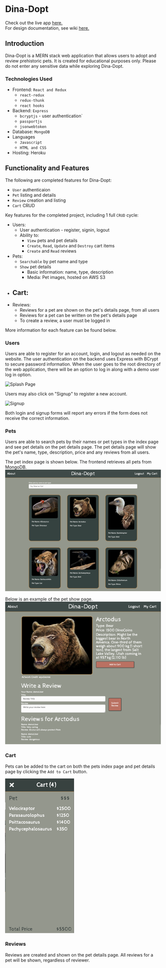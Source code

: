 # Dina-Dopt
Check out the live app [here.](https://dina-dopt.herokuapp.com/) \
For design documentation, see wiki [here.](https://github.com/vh71886/dina-dopt/wiki)

## Introduction
Dina-Dopt is a MERN stack web application that allows users to adopt and review prehistoric pets. It is created for educational purposes only. Please do not enter any sensitive data while exploring Dina-Dopt.

### Technologies Used
* Frontend: `React and Redux`
    - `react-redux`
    - `redux-thunk`
    - `react hooks`
* Backend: `Express`
    - `bcryptjs` - user authentication`
    - `passportjs`
    - `jsonwebtoken`
* Database: `MongoDB`
* Languages
    - `Javascript`
    - `HTML and CSS`
* Hosting: Heroku

## Functionality and Features
The following are completed features for Dina-Dopt:
* `User` authenticaion
* `Pet` listing and details
* `Review` creation and listing
* `Cart` CRUD

Key features for the completed project, including 1 full `CRUD` cycle: 
* Users:
    - User authentication - register, signin, logout
    - Ability to:
        - `View` pets and pet details
        - `Create`, `Read`, `Update` and `Destroy` cart items
        - `Create` and `Read` reviews
* Pets:
    - `Searchable` by pet name and type
    - `Show` pet details
        - Basic information: name, type, description
        - Media: Pet images, hosted on AWS S3
* Cart:
    - 
* Reviews:
    - Reviews for a pet are shown on the pet's details page, from all users
    - Reviews for a pet can be written on the pet's details page
    - To create a review, a user must be logged in

More information for each feature can be found below.

### Users
Users are able to register for an account, login, and logout as needed on the website. The user authentication on the backend uses Express with BCrypt to secure password information. When the user goes to the root directory of the web application, there will be an option to log in along with a demo user log in option.

![Splash Page](./frontend/src/assets/images/dina-dopt-splash.png)

Users may also click on "Signup" to register a new account.

![Signup](./frontend/src/assets/images/dina-dopt-signup.png)

Both login and signup forms will report any errors if the form does not receive the correct information.

### Pets
Users are able to search pets by their names or pet types in the index page and see pet details on the pet details page. The pet details page will show the pet's name, type, description, price and any reviews from all users.

The pet index page is shown below. The frontend retrieves all pets from MongoDB.
![Pet Index](./frontend/src/assets/images/dina-dopt-index.png)

Below is an example of the pet show page. 
![Pet Details](./frontend/src/assets/images/dina-dopt-pet-details.png)

### Cart
Pets can be added to the cart on both the pets index page and pet details page by clicking the `Add to Cart` button. 

![Cart](./frontend/src/assets/images/dina-dopt-cart-small.png)

### Reviews
Reviews are created and shown on the pet details page. All reviews for a pet will be shown, regardless of reviewer.